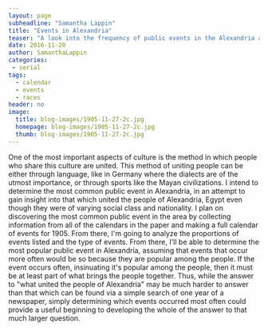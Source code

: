 ```yaml
---
layout: page
subheadline: "Samantha Lappin"
title: "Events in Alexandria"
teaser: "A look into the frequency of public events in the Alexandria and Cairo calendars"
date: 2016-11-20
author: SamanthaLappin
categories:
 - serial
tags:
  - calendar
  - events
  - races
header: no
image:
  title: blog-images/1905-11-27-2c.jpg
  homepage: blog-images/1905-11-27-2c.jpg
  thumb: blog-images/1905-11-27-2c.jpg
---
```

One of the most important aspects of culture is the method in which people who share this culture are united. This method of uniting people can be either through language, like in Germany where the dialects are of the utmost importance, or through sports like the Mayan civilizations. I intend to determine the most common public event in Alexandria, in an attempt to gain insight into that which united the people of Alexandria, Egypt even though they were of varying social class and nationality. I plan on discovering the most common public event in the area by collecting information from all of the calendars in the paper and making a full calendar of events for 1905. From there, I'm going to analyze the proportions of events listed and the type of events. From there, I'll be able to determine the most popular public event in Alexandria, assuming that events that occur more often would be so because they are popular among the people. If the event occurs often, insinuating it's popular among the people, then it must be at least part of what brings the people together. Thus, while the answer to "what united the people of Alexandria" may be much harder to answer than that which can be found via a simple search of one year of a newspaper, simply determining which events occurred most often could provide a useful beginning to developing the whole of the answer to that much larger question.
